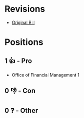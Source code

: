 # Revisions
* [Original Bill](1/)

# Positions
## 1 👍 - Pro
* Office of Financial Management 1

## 0 👎 - Con

## 0 ❓ - Other
